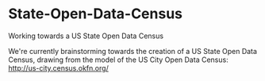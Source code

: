 State-Open-Data-Census
======================
Working towards a US State Open Data Census

We're currently brainstorming towards the creation of a US State Open Data Census, drawing from the model of the US City Open Data Census: http://us-city.census.okfn.org/

